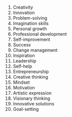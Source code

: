 1. Creativity
2. Innovation
3. Problem-solving
4. Imagination skills
5. Personal growth
6. Professional development
7. Self-improvement
8. Success
9. Change management
10. Inspiration
11. Leadership
12. Self-help
13. Entrepreneurship
14. Creative thinking
15. Mindset
16. Motivation
17. Artistic expression
18. Visionary thinking
19. Innovative solutions
20. Goal-setting
